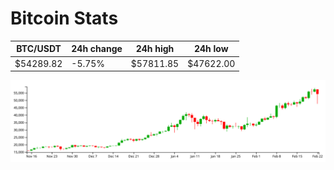 # Bitcoin Stats

BTC/USDT|24h change|24h high|24h low|
|---|---|---|---|
|$54289.82|-5.75%|$57811.85|$47622.00|

<img src="./chart.svg">
